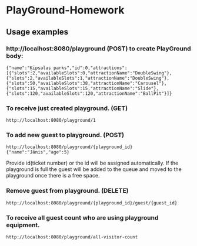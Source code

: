 # PlayGround-Homework

## Usage examples
### http://localhost:8080/playground (POST) to create PlayGround body:
```
{"name":"Ķīpsalas parks","id":0,"attractions":[{"slots":2,"availableSlots":0,"attractionName":"DoubleSwing"},{"slots":2,"availableSlots":1,"attractionName":"DoubleSwing"},{"slots":50,"availableSlots":38,"attractionName":"Carousel"},{"slots":15,"availableSlots":15,"attractionName":"Slide"},{"slots":120,"availableSlots":120,"attractionName":"BallPit"}]}
```

### To receive just created playground. (GET)
```
http://localhost:8080/playground/1 
```

### To add new guest to playground. (POST)
```
http://localhost:8080/playground/{playground_id}
{"name":"Jānis","age":5}
```
Provide id(ticket number) or the id will be assigned automatically.
If the playground is full the guest will be added to the queue and moved to the playground once there is a free space.

### Remove guest from playground. (DELETE) 
```
http://localhost:8080/playground/{playground_id}/guest/{guest_id}
```

### To receive all guest count who are using playground equipment.
```
http://localhost:8080/playground/all-visitor-count
```

